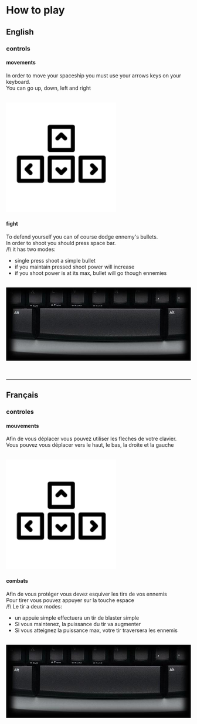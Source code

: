 # How to play

## English

### controls

#### movements

In order to move your spaceship you must use your arrows keys on your keyboard.
<br/>
You can go up, down, left and right

<br/>

<img src="assets/arrows.png" width="300" height="300">

<br/>

#### fight

To defend yourself you can of course dodge ennemy's bullets.
<br/>
In order to shoot you should press space bar.
<br/>
/!\ it has two modes:
- single press shoot a simple bullet
- if you maintain pressed shoot power will increase
- if you shoot power is at its max, bullet will go though ennemies

<br/>

<img src="./assets/space.png" width="600" height="200">

<br/>
<br/>
<br/>

---

## Français

### controles

#### mouvements

Afin de vous déplacer vous pouvez utiliser les fleches de votre clavier.
<br/>
Vous pouvez vous déplacer vers le haut, le bas, la droite et la gauche

<br/>

<img src="assets/arrows.png" width="300" height="300">

<br/>

#### combats

Afin de vous protéger vous devez esquiver les tirs de vos ennemis
<br/>
Pour tirer vous pouvez appuyer sur la touche espace
<br/>
/!\ Le tir a deux modes:
- un appuie simple effectuera un tir de blaster simple
- Si vous maintenez, la puissance du tir va augmenter
- Si vous atteignez la puissance max, votre tir traversera les ennemis

<br/>

<img src="assets/space.png" width="600" height="200">

<br/>
